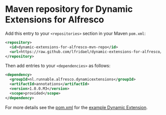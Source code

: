 Maven repository for Dynamic Extensions for Alfresco
===================================================

Add this entry to your `<repositories>` section in your Maven `pom.xml`: 

```xml
<repository>
  <id>dynamic-extensions-for-alfresco-mvn-repo</id>
  <url>https://raw.github.com/lfridael/dynamic-extensions-for-alfresco/mvn-repo/</url>
</repository>
```

Then add entries to your `<dependencies>` as follows:

```xml
<dependency>
  <groupId>nl.runnable.alfresco.dynamicextensions</groupId>
  <artifactId>annotations</artifactId>
  <version>1.0.0.M3</version>
  <scope>provided</scope>
</dependency>
```

For more details see the <a href="https://github.com/lfridael/example-dynamic-extension/blob/master/pom.xml">pom.xml</a> for the <a href="https://github.com/lfridael/example-dynamic-extension">example Dynamic Extension</a>.
